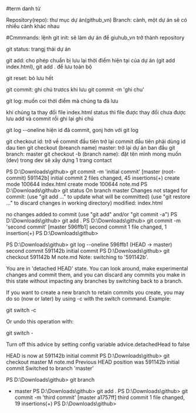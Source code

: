 #term danh từ

Repository(repo): thư mục dự án(github_vn)
Branch: cành, một dự án sẽ có nhiều cành khác nhau

#Cmmmands: lệnh
git init: sẽ làm dự án để giuhub_vn trở thành repository

git status: trangj thái dự án

git add: cho phép chuẩn bị lưu lại thời điểm hiện tại của dự án (git add index.html), git add . để lưu toàn bộ 

git reset: bỏ lưu hết

git commit: ghi chú trươcs khi lưu
git commit -m 'ghi chu'

git log: muốn coi thời điểm mà chúng ta đã lưu

khi chúng ta thay đổi file index.html 
status thì file được thay đổi chưa được lưu
add và commit rồi ghi lại ghi chú

git log --oneline hiện id đã commit, gonj hơn với git log

git checkout id: trở về commit đầu tiên
trở lại commit đầu tiên phải dùng id dau tien
git checkout (breanch name) master: trở lại dự án ban đầu
git branch: master
git checkout -b (branch name): đặt tên mình mong muốn (dev)
trong dev sẽ xây dựng 1 trang contact




PS D:\Downloads\github> git commit -m 'initial commit'
[master (root-commit) 591142b] initial commit
 2 files changed, 45 insertions(+)
 create mode 100644 index.html
 create mode 100644 note.md
PS D:\Downloads\github> git status
On branch master
Changes not staged for commit:
  (use "git add <file>..." to update what will be committed)
  (use "git restore <file>..." to discard changes in working directory)
        modified:   index.html

no changes added to commit (use "git add" and/or "git commit -a")
PS D:\Downloads\github> git add .
PS D:\Downloads\github> git commit -m 'second commit'
[master 596ffb1] second commit
 1 file changed, 1 insertion(+)
PS D:\Downloads\github> 



PS D:\Downloads\github> git log --oneline
596ffb1 (HEAD -> master) second commit
591142b initial commit
PS D:\Downloads\github> git checkout 591142b
M       note.md
Note: switching to '591142b'.

You are in 'detached HEAD' state. You can look around, make experimental
changes and commit them, and you can discard any commits you make in this
state without impacting any branches by switching back to a branch.

If you want to create a new branch to retain commits you create, you may
do so (now or later) by using -c with the switch command. Example:

  git switch -c <new-branch-name>

Or undo this operation with:

  git switch -

Turn off this advice by setting config variable advice.detachedHead to false

HEAD is now at 591142b initial commit
PS D:\Downloads\github> git checkout master
M       note.md
Previous HEAD position was 591142b initial commit
Switched to branch 'master'



PS D:\Downloads\github> git branch
* master
PS D:\Downloads\github> git add .
PS D:\Downloads\github> git commit -m 'third commit'
[master a1757ff] third commit
 1 file changed, 19 insertions(+)
PS D:\Downloads\github> 





